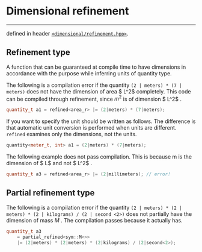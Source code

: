 # Dimensional refinement
----------------------


defined in header [`<dimensional/refinement.hpp>`]().

## Refinement type

A function that can be guaranteed at compile time to have dimensions in accordance with the purpose while inferring units of quantity type.

The following is a compilation error if the quantity `(2 | meters) * (7 | meters)` does not have the dimension of area $ L^2$  completely.
This code can be compiled through refinement, since $m^2$  is of dimension $ L^2$ .

```cpp
quantity_t a1 = refined<area_r> |= (2|meters) * (7|meters);
```


If you want to specify the unit should be written as follows. The difference is that automatic unit conversion is performed when units are different.
`refined` examines only the dimensions, not the units.


```cpp
quantity<meter_t, int> a1 = (2|meters) * (7|meters);
```



The following example does not pass compilation. This is because m is the dimension of $ L$  and not $ L^2$ .

```cpp
quantity_t a3 = refined<area_r> |= (2|millimeters); // error!
```

## Partial refinement type

The following is a compilation error if the quantity `(2 | meters) * (2 | meters) * (2 | kilograms) / (2 | second <2>)` does not partially have the dimension of mass $M$ .
The compilation passes because it actually has.

```cpp
quantity_t a3
    = partial_refined<sym::M<>>
    |= (2|meters) * (2|meters) * (2|kilograms) / (2|second<2>);
```
